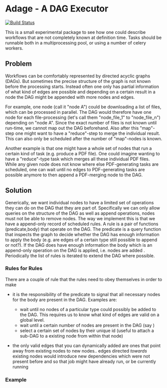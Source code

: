# Adage - A DAG Executor

[![Build Status](https://travis-ci.org/lukasheinrich/adage.svg?branch=master)](https://travis-ci.org/lukasheinrich/adage)

This is a small experimental package to see how one could describe workflows that are not completely known at definition time. Tasks should be runnable both in a multiprocessing pool, or using a number of celery workers.

## Problem

Workflows can be comfortably represented by directed acyclic graphs (DAGs). But sometimes the precise structure of the graph is not known before the processing starts. Instead often one only has partial information of what kind of edges are possible and depending on a certain result in a node the DAG might be appended with more nodes and edges.

For example, one node (call it "node A") could be downloading a list of files, which can be processed in parallel. The DAG would therefore have one node for each file-processing (let's call them  "node_file_1" to "node_file_n") depending on "node A". Since the exact number of files is not known until run-time, we cannot map out the DAG beforehand. Also after this "map"-step one might want to have a "reduce"-step to merge the individual result. This can also only be scheduled after the number of "map"-nodes is known.

Another example is that one might have a whole set of nodes that run a certain kind of task (e.g. produce a PDF file). One could imagine wanting to have a "reduce"-type task which merges all these individual PDF files. While any given node does not know where else PDF-generating tasks are scheduled, one can wait until no edges to PDF-generating tasks are possible anymore to then append a PDF-merging node to the DAG.

## Solution

Generically, we want individual nodes to have a limited set of operations they can do on the DAG that they are part of. Specifically we can only allow queries on the structure of the DAG as well as append operations, nodes must not be able to remove nodes. The way we implement this is that we have a append-only record of scheduled rules. A rule is a pair of functions (predicate,body) that operate on the DAG. The predicate is a query function that inspects the graph to decide whether the DAG has enough information to apply the body (e.g. are edges of a certain type still possible to append or not?). If the DAG does have enough information the body which is an append-only operation on the DAG is applied, i.e. nodes are added . Periodically the list of rules is iterated to extend the DAG where possible.

### Rules for Rules

There are a couple of rule that the rules need to obey themselves in order to make 

- it is the responsibility of the predicate to signal that all necessary nodes for the body are present in the DAG. Examples are:
	- wait until  no nodes of a particular type could possibly be added to the DAG. This requires us to know what kind of edges are valid on a global level.
    - wait until a certain number of nodes are present in the DAG (say )
	- select a certain set of nodes by their unique id (useful to attach a sub-DAG to a existing node from within that node)
	
- the only valid edges that you can dynamically added are ones that point away from existing nodes to new nodes.. edges directed *towards* existing nodes would introduce new dependencies which were not present before and so that job might have already run, or be currently running

### Example

<!---
Generic Example
![example image](./examples/genericworkflow.gif "dynamically extended workflow")

High Energy Physics Example
![HEP image](./examples/physicsworkflow.gif "dynamically extended physics workflow")
-->
